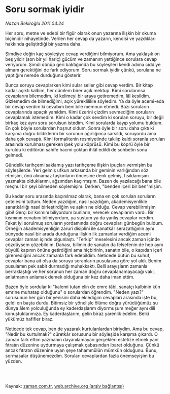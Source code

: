 # Soru sormak  iyidir

*Nazan Bekiroğlu 2011.04.24*

<td class="columnist-detail">
<p>Her soru, metne ve edebi bir figür olarak onun yazarına ilişkin bir okuma biçimidir nihayetinde. Verilen her cevap da yazarın, kendisi ve yazdıkları hakkında geliştirdiği bir yazma daha.</p>
<p>
<div id="haberMetinDiv">
<p>Şimdiye değin kaç söyleşiye cevap verdiğimi bilmiyorum. Ama yaklaşık on beş yıldır (son bir yıl hariç) gücüm ve zamanım yettiğince sorulara cevap veriyorum. Şimdi dönüp geri baktığımda bu söyleşileri kendi adıma ciddiye almam gerektiğini de fark ediyorum. Soru sormak iyidir çünkü, sorulana ne yaptığını nerede durduğunu gösterir.
<p> Bunca soruyu cevaplarken kimi sular seller gibi cevap verdim. Bir kitap kadar açıktı kalbim, her cümlem birer açık mektup. Kimi sorularınsa cevaplarını bilemedim, iki kelimeyi bir araya getiremedim, lâl kesildim. Gizlemedim de bilmediğimi, açık yüreklilikle söyledim. Ya da öyle acemi-eda bir cevap verdim ki cevabım beni bile memnun etmedi. Bazı soruların cevaplarında apaçık yanıldım. Kimi üzerini çizdim sevmediğim soruların cevaplamak istemedim. Kimi o kadar çok sevdim ki sorulan soruyu, bir değil birkaç kez aynı soru sorulsun istedim. Kimi sorularda kayıp yolumu buldum. En çok böyle sorulardan hoşnut oldum. Sonra öyle bir soru daha çıktı ki karşıma doğru bildiklerim bir sorunun ağırlığınca sarsıldı, soruyordu ama daha çok cevaptı. Kimi formalitenin resmiyetinde takılıp kaldı soranla sorulan arasında kurulması gereken ipek yolu köprüsü. Kimi bu köprü öyle bir kuruldu ki editörün sahife hacmi çoktan ihlâl edildi de sohbetin sonu gelmedi.
<p> Gündelik tarihçemi saklamış yazı tarihçeme ilişkin ipuçları vermişim bu söyleşilerde. Yeri gelmiş ufkun arkasında bir geminin varlığından söz etmişim, önü alınamaz taşkınların öncesine denk gelmiş, fısıldamışım yazmakta olduklarımı, ağzımdan kaçırmışım. Bazen de yazılacağı bana bile meçhul bir şeyi bilmeden söylemişim. Derken, "benden içeri bir ben"mişim.
<p> Bu kadar soru arasında kaçınılmaz olarak, bana en çok sorulan soruların çetelesini tuttum. Neden yazdığım, nasıl yazdığım, akademisyenlikle sanatkârlığı nasıl birleştirdiğim ve aşkın ne olduğu. Cevap verebilirmişim gibi! Gerçi bir kısmını biliyordum bunların, verecek cevaplarım vardı. Bir kısmının cevabını bilmiyordum, ya sustum ya da yanlış cevaplar verdim. Fakat iyi sorulmuş soruların yordamında doğru cevapları günbegün buldum. Örneğin akademisyenliğin zaruri disiplini ile sanatkâr serazatlığının aynı bünyede nasıl bir arada durduğuna ilişkin ilk zamanlar verdiğim acemi cevaplar zaman içinde olgunlaştı. "Terkip" meselesini ancak zaman içinde çözdüysem çözebildim. Dahası, bilimin de sanatın da felsefenin de hep aynı büyülü kapının önüne getirdiğini ama hiçbirinin, sanatın bile, o kapıdan içeri giremediğini ancak zamanla fark edebildim. Neticede bütün bu suhuf, cevaplar bana ait olsa da soruyu soranların pusulasına göre yol aldı. Benim pusulamın pek sabit durmadığı muhakkaktı. Belli arayışların zamanla berraklaştığı ve her sorunun her zaman doğru cevaplanamayacağı vaki, anlatmanın anlamak demek olduğuna bir kez daha iman ettim.
<p> Bazen öyle sordular ki "kalemi tutan elin de emre tâbi, sanatçı kalbinin kün emrine muhatap olduğunu" o sorulardan öğrendim. "Neden yazı?" sorusunun her gün bir yenisini daha eklediğim cevapları arasında işte bu, geldi en başta durdu. Bitimsiz bir yönelişle ölüme doğru yürüdüğümüz şu dünya âlem yolculuğunda ey kaderdaşlarım diyormuşum meğer aynı dili konuştuklarımıza. Ey kaderdaşlarım, gelin biraz yarenlik edelim. Belki yükümüz hafifler biraz.
<p> Neticede tek cevap, ben de yazarak kurtulanlardan biriydim. Ama bu cevap, "Nedir bu kurtulmak?" cüretkâr sorusunu bir söyleşide karşıma çıkardı. O zaman fark ettim yazmanın dayanılamayan gerçekleri estetize etmek yani fıtratın düzenine uydurmaya çalışmak çabasından ibaret olduğunu. Çünkü ancak fıtratın düzenine uyan şeye tahammülün mümkün olduğunu. Bunu, sormasalar düşünemezdim. Soruları cevaplardan fazla önemseyişim bu yüzden.</p></p></p></p></p></p></div>
</p>


<p><br>
		 </br></p></td>

Kaynak: [zaman.com.tr](http://zaman.com.tr/yazar.do?yazino=1125457), [web.archive.org (arşiv bağlantısı)](http://web.archive.org/web/20110905025637/http://www.zaman.com.tr:80/yazar.do?yazino=1125457)
